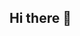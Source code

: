 ## Hi there 👋

<!--
**Fares-pr0g/Fares-pr0g** is a ✨ _special_ ✨ repository because its `README.md` (this file) appears on your GitHub profile.

Here are some ideas to get you started:

- 🔭 I’m currently working on Full-stack and ML projects
- 🌱 I’m currently learning Node.js and express.js
- 👯 I’m looking to collaborate on full-stack ML projects
- 📫 How to reach me: [elabed.fares.2004@gmail.com](mailto:elabed.fares.2004@gmail.com)

-->
